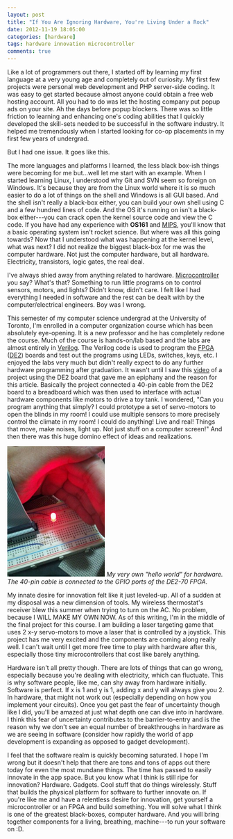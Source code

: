 ```yaml
---
layout: post
title: "If You Are Ignoring Hardware, You're Living Under a Rock"
date: 2012-11-19 18:05:00 
categories: [hardware]
tags: hardware innovation microcontroller
comments: true
---
```


Like a lot of programmers out there, I started off by learning my first language at a very young age and completely out 
of curiosity. My first few projects were personal web development and PHP server-side coding. It was easy to get started
because almost anyone could obtain a free web hosting account. All you had to do was let the hosting company put popup 
ads on your site. Ah the days before popup blockers. There was so little friction to learning and enhancing one's 
coding abilities that I quickly developed the skill-sets needed to be successful in the software industry. 
It helped me tremendously when I started looking for co-op placements in my first few years of undergrad. 
 
But I had one issue. It goes like this.

<!--more-->

The more languages and platforms I learned, the less black box-ish things were becoming for me but...well let me start
with an example. When I started learning Linux, I understood why Git and SVN seem so foreign on Windows. It's because 
they are from the Linux world where it is so much easier to do a lot of things on the shell and Windows is all GUI 
based. And the shell isn't really a black-box either, you can build your own shell using C and a few hundred lines of 
code. And the OS it's running on isn't a black-box either---you can crack open the kernel source code and view the C 
code. If you have had any experience with **OS161** and [MIPS], you'll know that a basic operating system isn't rocket 
science. But where was all this going towards? Now that I understood what was happening at the kernel level, what was 
next? I did not realize the biggest black-box for me was the computer hardware. Not just the computer hardware, but all 
hardware. Electricity, transistors, logic gates, the real deal.

I've always shied away from anything related to hardware. [Microcontroller] you say? What's that? Something to run 
little programs on to control sensors, motors, and lights? Didn't know, didn't care. I felt like I had everything I 
needed in software and the rest can be dealt with by the computer/electrical engineers. Boy was I wrong.

This semester of my computer science undergrad at the University of Toronto, I'm enrolled in a computer organization 
course which has been absolutely eye-opening. It is a new professor and he has completely redone the course. Much of the
course is hands-on/lab based and the labs are almost entirely in [Verilog]. The Verilog code is used to program the 
[FPGA] ([DE2]) boards and test out the programs using LEDs, switches, keys, etc. I enjoyed the labs very much but didn't
really expect to do any further hardware programming after graduation. It wasn't until I saw this [video] of a project 
using the DE2 board that gave me an epiphany and the reason for this article. Basically the project connected a 40-pin 
cable from the DE2 board to a breadboard which was then used to interface with actual hardware components like motors to
drive a toy tank. I wondered, "Can you program anything that simply? I could prototype a set of servo-motors to open the
blinds in my room! I could use multiple sensors to more precisely control the climate in my room! I could do anything! 
Live and real! Things that move, make noises, light up. Not just stuff on a computer screen!" And then there was this 
huge domino effect of ideas and realizations.

![Red LED Programmed to be On Using FPGA](/img/posts/my-hello-world-of-hardware.jpg)
*My very own "hello world" for hardware. The 40-pin cable is connected to the GPIO ports of the DE2-70 FPGA.*

My innate desire for innovation felt like it just leveled-up. All of a sudden at my disposal was a new dimension of 
tools. My wireless thermostat's receiver blew this summer when trying to turn on the AC. No problem, because I WILL MAKE
MY OWN NOW. As of this writing, I'm in the middle of the final project for this course. I am building a laser targeting
game that uses 2 x-y servo-motors to move a laser that is controlled by a joystick. This project has me very excited 
and the components are coming along really well. I can't wait until I get more free time to play with hardware after 
this, especially those tiny microcontrollers that cost like barely anything.

Hardware isn't all pretty though. There are lots of things that can go wrong, especially because you're dealing with 
electricity, which can fluctuate. This is why software people, like me, can shy away from hardware initially. Software 
is perfect. If x is 1 and y is 1, adding x and y will always give you 2\. In hardware, that might not work out 
(especially depending on how you implement your circuits). Once you get past the fear of uncertainty though like I did, 
you'll be amazed at just what depth one can dive into in hardware. I think this fear of uncertainty contributes to the 
barrier-to-entry and is the reason why we don't see an equal number of breakthroughs in hardware as we are seeing in 
software (consider how rapidly the world of app development is expanding as opposed to gadget development).

I feel that the software realm is quickly becoming saturated. I hope I'm wrong but it doesn't help that there are tons 
and tons of apps out there today for even the most mundane things. The time has passed to easily innovate in the app 
space. But you know what I think is still ripe for innovation? Hardware. Gadgets. Cool stuff that do things wirelessly. 
Stuff that builds the physical platform for software to further innovate on. If you're like me and have a relentless 
desire for innovation, get yourself a microcontroller or an FPGA and build something. You will solve what I think is one
of the greatest black-boxes, computer hardware. And you will bring together components for a living, breathing,
machine---to run your software on :D.

[MIPS]: http://en.wikipedia.org/wiki/MIPS_architecture
[Microcontroller]: http://en.wikipedia.org/wiki/Microcontroller
[Verilog]: http://en.wikipedia.org/wiki/Verilog
[FPGA]: http://en.wikipedia.org/wiki/Field-programmable_gate_array 
[DE2]: https://www.altera.com/solutions/partners/partner-profile/terasic-inc-/board/altera-de2-115-development-and-education-board.html
[video]: https://www.youtube.com/watch?v=VSVQAATxdro 
